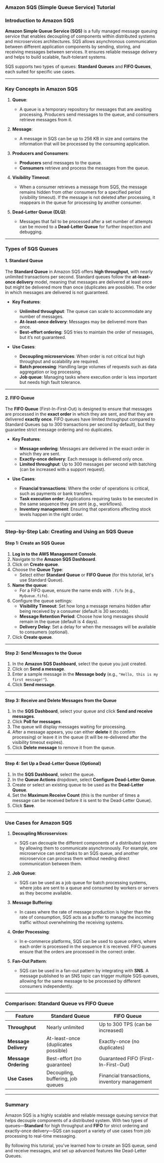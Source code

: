 ### **Amazon SQS (Simple Queue Service) Tutorial**

### **Introduction to Amazon SQS**

**Amazon Simple Queue Service (SQS)** is a fully managed message queuing service that enables decoupling of components within distributed systems and microservices architectures. SQS allows asynchronous communication between different application components by sending, storing, and receiving messages between services. It ensures reliable message delivery and helps to build scalable, fault-tolerant systems.

SQS supports two types of queues: **Standard Queues** and **FIFO Queues**, each suited for specific use cases.

---

### **Key Concepts in Amazon SQS**

1. **Queue**:
   - A queue is a temporary repository for messages that are awaiting processing. Producers send messages to the queue, and consumers retrieve messages from it.
   
2. **Message**:
   - A message in SQS can be up to 256 KB in size and contains the information that will be processed by the consuming application.

3. **Producers and Consumers**:
   - **Producers** send messages to the queue.
   - **Consumers** retrieve and process the messages from the queue.

4. **Visibility Timeout**:
   - When a consumer retrieves a message from SQS, the message remains hidden from other consumers for a specified period (visibility timeout). If the message is not deleted after processing, it reappears in the queue for processing by another consumer.

5. **Dead-Letter Queue (DLQ)**:
   - Messages that fail to be processed after a set number of attempts can be moved to a **Dead-Letter Queue** for further inspection and debugging.

---

### **Types of SQS Queues**

#### **1. Standard Queue**

The **Standard Queue** in Amazon SQS offers **high throughput**, with nearly unlimited transactions per second. Standard queues follow the **at-least-once delivery** model, meaning that messages are delivered at least once but might be delivered more than once (duplicates are possible). The order in which messages are delivered is not guaranteed.

- **Key Features**:
  - **Unlimited throughput**: The queue can scale to accommodate any number of messages.
  - **At-least-once delivery**: Messages may be delivered more than once.
  - **Best-effort ordering**: SQS tries to maintain the order of messages, but it’s not guaranteed.

- **Use Cases**:
  - **Decoupling microservices**: When order is not critical but high throughput and scalability are required.
  - **Batch processing**: Handling large volumes of requests such as data aggregation or log processing.
  - **Job queue**: Managing tasks where execution order is less important but needs high fault tolerance.

---

#### **2. FIFO Queue**

The **FIFO Queue** (First-In-First-Out) is designed to ensure that messages are processed in the **exact order** in which they are sent, and that they are delivered **exactly once**. FIFO queues have limited throughput compared to Standard Queues (up to 300 transactions per second by default), but they guarantee strict message ordering and no duplicates.

- **Key Features**:
  - **Message ordering**: Messages are delivered in the exact order in which they are sent.
  - **Exactly-once delivery**: Each message is delivered only once.
  - **Limited throughput**: Up to 300 messages per second with batching (can be increased with a support request).

- **Use Cases**:
  - **Financial transactions**: Where the order of operations is critical, such as payments or bank transfers.
  - **Task execution order**: Applications requiring tasks to be executed in the same sequence they are sent (e.g., workflows).
  - **Inventory management**: Ensuring that operations affecting stock levels happen in the right order.

---

### **Step-by-Step Lab: Creating and Using an SQS Queue**

#### **Step 1: Create an SQS Queue**

1. **Log in to the AWS Management Console**.
2. Navigate to the **Amazon SQS Dashboard**.
3. Click on **Create queue**.
4. Choose the **Queue Type**:
   - Select either **Standard Queue** or **FIFO Queue** (for this tutorial, let's use Standard Queue).
5. **Name the queue**:
   - For a FIFO queue, ensure the name ends with `.fifo` (e.g., `MyQueue.fifo`).
6. Configure the queue settings:
   - **Visibility Timeout**: Set how long a message remains hidden after being received by a consumer (default is 30 seconds).
   - **Message Retention Period**: Choose how long messages should remain in the queue (default is 4 days).
   - **Delivery Delay**: Set a delay for when the messages will be available to consumers (optional).
7. Click **Create queue**.

---

#### **Step 2: Send Messages to the Queue**

1. In the **Amazon SQS Dashboard**, select the queue you just created.
2. Click on **Send a message**.
3. Enter a sample message in the **Message body** (e.g., `"Hello, this is my first message!"`).
4. Click **Send message**.

---

#### **Step 3: Receive and Delete Messages from the Queue**

1. In the **SQS Dashboard**, select your queue and click **Send and receive messages**.
2. Click **Poll for messages**.
3. The queue will display messages waiting for processing.
4. After a message appears, you can either **delete** it (to confirm processing) or leave it in the queue (it will be re-delivered after the visibility timeout expires).
5. Click **Delete message** to remove it from the queue.

---

#### **Step 4: Set Up a Dead-Letter Queue (Optional)**

1. In the **SQS Dashboard**, select the queue.
2. In the **Queue Actions** dropdown, select **Configure Dead-Letter Queue**.
3. Create or select an existing queue to be used as the **Dead-Letter Queue**.
4. Set the **Maximum Receive Count** (this is the number of times a message can be received before it is sent to the Dead-Letter Queue).
5. Click **Save**.

---

### **Use Cases for Amazon SQS**

1. **Decoupling Microservices**:
   - SQS can decouple the different components of a distributed system by allowing them to communicate asynchronously. For example, one microservice can send tasks to an SQS queue, and another microservice can process them without needing direct communication between them.

2. **Job Queue**:
   - SQS can be used as a job queue for batch processing systems, where jobs are sent to a queue and consumed by workers or servers as they become available.

3. **Message Buffering**:
   - In cases where the rate of message production is higher than the rate of consumption, SQS acts as a buffer to manage the incoming traffic without overwhelming the receiving systems.

4. **Order Processing**:
   - In e-commerce platforms, SQS can be used to queue orders, where each order is processed in the sequence it is received. FIFO queues ensure that the orders are processed in the correct order.

5. **Fan-Out Pattern**:
   - SQS can be used in a fan-out pattern by integrating with **SNS**. A message published to an SNS topic can trigger multiple SQS queues, allowing for the same message to be processed by different consumers independently.

---

### **Comparison: Standard Queue vs FIFO Queue**

| **Feature**                   | **Standard Queue**                          | **FIFO Queue**                                  |
|-------------------------------|---------------------------------------------|------------------------------------------------|
| **Throughput**                 | Nearly unlimited                           | Up to 300 TPS (can be increased)               |
| **Message Delivery**           | At-least-once (duplicates possible)         | Exactly-once (no duplicates)                   |
| **Message Ordering**           | Best-effort (no guarantee)                  | Guaranteed FIFO (First-In-First-Out)           |
| **Use Cases**                  | Decoupling, buffering, job queues           | Financial transactions, inventory management   |

---

### **Summary**

Amazon SQS is a highly scalable and reliable message queuing service that helps decouple components of a distributed system. With two types of queues—**Standard** for high throughput and **FIFO** for strict ordering and exactly-once delivery—SQS can support a variety of use cases from job processing to real-time messaging.

By following this tutorial, you've learned how to create an SQS queue, send and receive messages, and set up advanced features like Dead-Letter Queues. 
